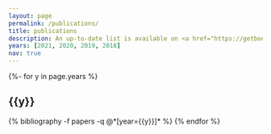 ```yaml
---
layout: page
permalink: /publications/
title: publications
description: An up-to-date list is available on <a href="https://getbootstrap.com/docs/4.4/layout/grid/">Bootstrap Grid</a>.
years: [2021, 2020, 2019, 2018]
nav: true
---
```

<!-- _pages/publications.md -->
<div class="publications">

{%- for y in page.years %}
  <h2 class="year">{{y}}</h2>
  {% bibliography -f papers -q @*[year={{y}}]* %}
{% endfor %}

</div>
